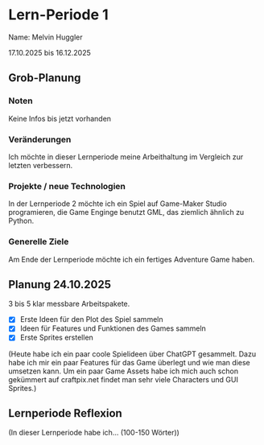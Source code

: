 # Lern-Periode 1
Name: Melvin Huggler

17.10.2025 bis 16.12.2025

## Grob-Planung
### Noten
Keine Infos bis jetzt vorhanden

### Veränderungen
Ich möchte in dieser Lernperiode meine Arbeithaltung im Vergleich zur letzten verbessern.

### Projekte / neue Technologien
In der Lernperiode 2 möchte ich ein Spiel auf Game-Maker Studio programieren, die Game Enginge benutzt GML, das ziemlich ähnlich zu Python.

### Generelle Ziele
Am Ende der Lernperiode möchte ich ein fertiges Adventure Game haben.


## Planung 24.10.2025
3 bis 5 klar messbare Arbeitspakete.

- [X] Erste Ideen für den Plot des Spiel sammeln
- [X] Ideen für Features und Funktionen des Games sammeln
- [X] Erste Sprites erstellen

(Heute habe ich ein paar coole Spielideen über ChatGPT gesammelt. Dazu habe ich mir ein paar Features für das Game überlegt und wie man diese umsetzen kann. Um ein paar Game Assets habe ich mich auch schon gekümmert auf craftpix.net findet man sehr viele Characters und GUI Sprites.)

## Lernperiode Reflexion
(In dieser Lernperiode habe ich... (100-150 Wörter))
